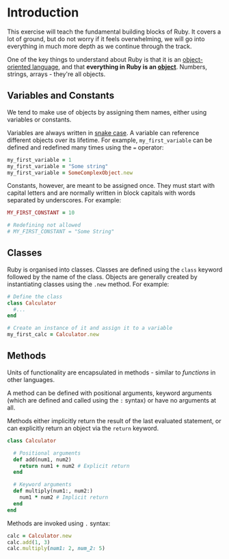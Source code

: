 # Introduction

This exercise will teach the fundamental building blocks of Ruby.
It covers a lot of ground, but do not worry if it feels overwhelming, we will go into everything in much more depth as we continue through the track.

One of the key things to understand about Ruby is that it is an [object-oriented language][object-oriented-programming], and that **everything in Ruby is an [object][object]**. Numbers, strings, arrays - they're all objects.

## Variables and Constants

We tend to make use of objects by assigning them names, either using variables or constants.

Variables are always written in [snake case][snake-case].
A variable can reference different objects over its lifetime.
For example, `my_first_variable` can be defined and redefined many times using the `=` operator:

```ruby
my_first_variable = 1
my_first_variable = "Some string"
my_first_variable = SomeComplexObject.new
```

Constants, however, are meant to be assigned once.
They must start with capital letters and are normally written in block capitals with words separated by underscores.
For example:

```ruby
MY_FIRST_CONSTANT = 10

# Redefining not allowed
# MY_FIRST_CONSTANT = "Some String"
```

## Classes

Ruby is organised into classes.
Classes are defined using the `class` keyword followed by the name of the class.
Objects are generally created by instantiating classes using the `.new` method.
For example:

```ruby
# Define the class
class Calculator
  #...
end

# Create an instance of it and assign it to a variable
my_first_calc = Calculator.new
```

## Methods

Units of functionality are encapsulated in methods - similar to _functions_ in other languages.

A method can be defined with positional arguments, keyword arguments (which are defined and called using the `:` syntax) or have no arguments at all.

Methods either implicitly return the result of the last evaluated statement, or can explicitly return an object via the `return` keyword.

```ruby
class Calculator

  # Positional arguments
  def add(num1, num2)
    return num1 + num2 # Explicit return
  end

  # Keyword arguments
  def multiply(num1:, num2:)
    num1 * num2 # Implicit return
  end
end
```

Methods are invoked using `.` syntax:

```ruby
calc = Calculator.new
calc.add(1, 3)
calc.multiply(num1: 2, num_2: 5)
```

[object-oriented-programming]: https://ruby-doc.org/docs/ruby-doc-bundle/UsersGuide/rg/oothinking.html
[object]: https://github.com/exercism/v3/blob/main/reference/concepts/objects.md
[snake-case]: https://en.wikipedia.org/wiki/Snake_case
